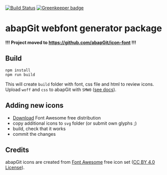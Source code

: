 [![Build Status](https://travis-ci.com/sbcgua/abapgit-icon-font.svg?branch=master)](https://travis-ci.com/sbcgua/abapgit-icon-font) [![Greenkeeper badge](https://badges.greenkeeper.io/sbcgua/abapgit-icon-font.svg)](https://greenkeeper.io/)

# abapGit webfont generator package

**!!! Project moved to https://github.com/abapGit/icon-font !!!**

## Build

```
npm install
npm run build
```

This will create `build` folder with font, css file and html to review icons. Upload `woff` and `css` to abapGit with `SMW0` ([see docs](https://docs.abapgit.org/development/adding-icons.html)).

## Adding new icons

- [Download](https://fontawesome.com/download) Font Awesome free distribution
- copy additional icons to `svg` folder (or submit own glyphs ;)
- build, check that it works
- commit the changes

## Credits

abapGit icons are created from [Font Awesome](https://fontawesome.com/) free icon set ([CC BY 4.0 License](https://fontawesome.com/license/free)).

